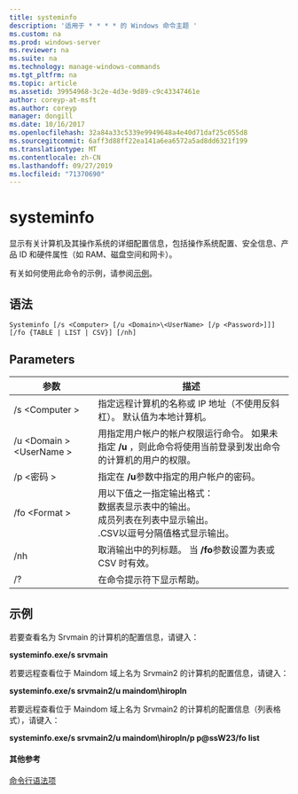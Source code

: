 ```yaml
---
title: systeminfo
description: '适用于 * * * * 的 Windows 命令主题 '
ms.custom: na
ms.prod: windows-server
ms.reviewer: na
ms.suite: na
ms.technology: manage-windows-commands
ms.tgt_pltfrm: na
ms.topic: article
ms.assetid: 39954968-3c2e-4d3e-9d89-c9c43347461e
author: coreyp-at-msft
ms.author: coreyp
manager: dongill
ms.date: 10/16/2017
ms.openlocfilehash: 32a84a33c5339e9949648a4e40d71daf25c055d8
ms.sourcegitcommit: 6aff3d88ff22ea141a6ea6572a5ad8dd6321f199
ms.translationtype: MT
ms.contentlocale: zh-CN
ms.lasthandoff: 09/27/2019
ms.locfileid: "71370690"
---
```

# <a name="systeminfo"></a>systeminfo



显示有关计算机及其操作系统的详细配置信息，包括操作系统配置、安全信息、产品 ID 和硬件属性（如 RAM、磁盘空间和网卡）。

有关如何使用此命令的示例，请参阅[示例](#BKMK_examples)。

## <a name="syntax"></a>语法

```
Systeminfo [/s <Computer> [/u <Domain>\<UserName> [/p <Password>]]] [/fo {TABLE | LIST | CSV}] [/nh]
```

## <a name="parameters"></a>Parameters

|参数|描述|
|---------|-----------|
|/s \<Computer >|指定远程计算机的名称或 IP 地址（不使用反斜杠）。 默认值为本地计算机。|
|/u \<Domain > \<UserName >|用指定用户帐户的帐户权限运行命令。 如果未指定 **/u** ，则此命令将使用当前登录到发出命令的计算机的用户的权限。|
|/p \<密码 >|指定在 **/u**参数中指定的用户帐户的密码。|
|/fo \<Format >|用以下值之一指定输出格式：</br>数据表显示表中的输出。</br>成员列表在列表中显示输出。</br>.CSV以逗号分隔值格式显示输出。|
|/nh|取消输出中的列标题。 当 **/fo**参数设置为表或 CSV 时有效。|
|/?|在命令提示符下显示帮助。|

## <a name="BKMK_examples"></a>示例

若要查看名为 Srvmain 的计算机的配置信息，请键入：

**systeminfo.exe/s srvmain**

若要远程查看位于 Maindom 域上名为 Srvmain2 的计算机的配置信息，请键入：

**systeminfo.exe/s srvmain2/u maindom\hiropln**

若要远程查看位于 Maindom 域上名为 Srvmain2 的计算机的配置信息（列表格式），请键入：

**systeminfo.exe/s srvmain2/u maindom\hiropln/p p@ssW23/fo list**

#### <a name="additional-references"></a>其他参考

[命令行语法项](command-line-syntax-key.md)